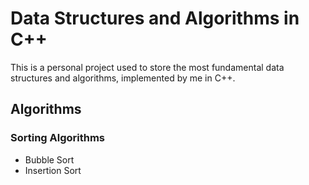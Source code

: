 # Data Structures and Algorithms in C++

This is a personal project used to store the most fundamental data structures and algorithms, implemented by me in C++.

## Algorithms

### Sorting Algorithms

- Bubble Sort
- Insertion Sort